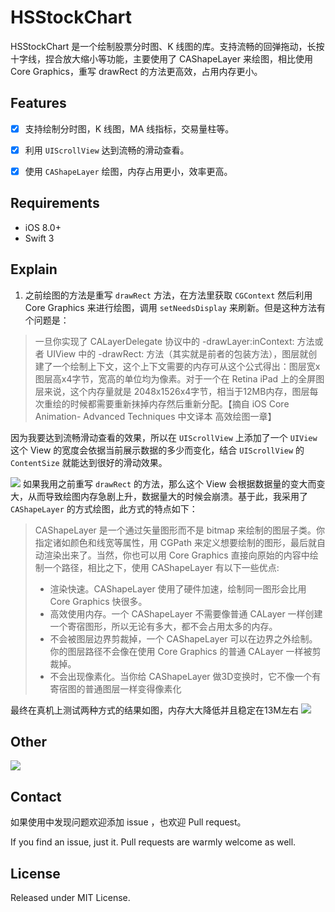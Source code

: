 # HSStockChart
HSStockChart 是一个绘制股票分时图、K 线图的库。支持流畅的回弹拖动，长按十字线，捏合放大缩小等功能，主要使用了 CAShapeLayer 来绘图，相比使用 Core Graphics，重写 drawRect 的方法更高效，占用内存更小。

## Features
- [x] 支持绘制分时图，K 线图，MA 线指标，交易量柱等。
- [x] 利用 `UIScrollView` 达到流畅的滑动查看。
- [x] 使用 `CAShapeLayer` 绘图，内存占用更小，效率更高。


## Requirements

- iOS 8.0+
- Swift 3


## Explain

1. 之前绘图的方法是重写 `drawRect` 方法，在方法里获取 `CGContext` 然后利用Core Graphics 来进行绘图，调用 `setNeedsDisplay` 来刷新。但是这种方法有个问题是：

>一旦你实现了 CALayerDelegate 协议中的 -drawLayer:inContext: 方法或者 UIView 中的 -drawRect: 方法（其实就是前者的包装方法），图层就创建了一个绘制上下文，这个上下文需要的内存可从这个公式得出：图层宽x图层高x4字节，宽高的单位均为像素。对于一个在 Retina iPad 上的全屏图层来说，这个内存量就是 2048x1526x4字节，相当于12MB内存，图层每次重绘的时候都需要重新抹掉内存然后重新分配。【摘自 iOS Core Animation- Advanced Techniques 中文译本 高效绘图一章】

因为我要达到流畅滑动查看的效果，所以在 `UIScrollView` 上添加了一个 `UIView` 这个 View 的宽度会依据当前展示数据的多少而变化，结合 `UIScrollView` 的 `ContentSize` 就能达到很好的滑动效果。

![](https://github.com/zyphs21/HSStockChart/blob/master/HSStockChartDemo/scrollTheory.png)
如果我用之前重写 `drawRect` 的方法，那么这个 View 会根据数据量的变大而变大，从而导致绘图内存急剧上升，数据量大的时候会崩溃。基于此，我采用了 `CAShapeLayer` 的方式绘图，此方式的特点如下：
>CAShapeLayer 是一个通过矢量图形而不是 bitmap 来绘制的图层子类。你指定诸如颜色和线宽等属性，用 CGPath 来定义想要绘制的图形，最后就自动渲染出来了。当然，你也可以用 Core Graphics 直接向原始的内容中绘制一个路径，相比之下，使用 CAShapeLayer 有以下一些优点:
>- 渲染快速。CAShapeLayer 使用了硬件加速，绘制同一图形会比用 Core Graphics 快很多。
>- 高效使用内存。一个 CAShapeLayer 不需要像普通 CALayer 一样创建一个寄宿图形，所以无论有多大，都不会占用太多的内存。 
>- 不会被图层边界剪裁掉，一个 CAShapeLayer 可以在边界之外绘制。你的图层路径不会像在使用 Core Graphics 的普通 CALayer 一样被剪裁掉。
>- 不会出现像素化。当你给 CAShapeLayer 做3D变换时，它不像一个有寄宿图的普通图层一样变得像素化

最终在真机上测试两种方式的结果如图，内存大大降低并且稳定在13M左右
![](https://github.com/zyphs21/HSStockChart/blob/master/HSStockChartDemo/memoryUseExample.png)



## Other
![](https://github.com/zyphs21/HSStockChart/blob/master/HSStockChartDemo/HSStockChart.gif)



## Contact

如果使用中发现问题欢迎添加 issue ，也欢迎 Pull request。

If you find an issue, just it. Pull requests are warmly welcome as well.

## License

Released under MIT License.

